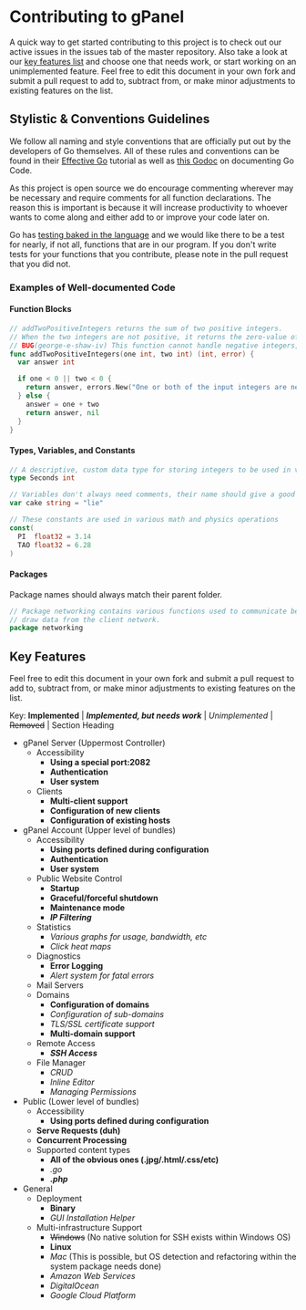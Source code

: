 # Contributing to gPanel

A quick way to get started contributing to this project is to check out our active issues in the issues tab of the master repository. Also take a look at our [key features list](#features_list_anchor) and choose one that needs work, or start working on an unimplemented feature. Feel free to edit this document in your own fork and submit a pull request to add to, subtract from, or make minor adjustments to existing features on the list.

## Stylistic & Conventions Guidelines

We follow all naming and style conventions that are officially put out by the developers of Go themselves. All of these rules and conventions can be found in their [Effective Go](https://golang.org/doc/effective_go.html) tutorial as well as [this Godoc](https://blog.golang.org/godoc-documenting-go-code) on documenting Go Code.

As this project is open source we do encourage commenting wherever may be necessary and require comments for all function declarations. The reason this is important is because it will increase productivity to whoever wants to come along and either add to or improve your code later on.

Go has [testing baked in the language](https://golang.org/pkg/testing/) and we would like there to be a test for nearly, if not all, functions that are in our program. If you don't write tests for your functions that you contribute, please note in the pull request that you did not.

### Examples of Well-documented Code

#### Function Blocks

```go
// addTwoPositiveIntegers returns the sum of two positive integers.
// When the two integers are not positive, it returns the zero-value of an integer and an error.
// BUG(george-e-shaw-iv) This function cannot handle negative integers, this needs addressed
func addTwoPositiveIntegers(one int, two int) (int, error) {
  var answer int

  if one < 0 || two < 0 {
    return answer, errors.New("One or both of the input integers are negative")
  } else {
    answer = one + two
    return answer, nil
  }
}
```

#### Types, Variables, and Constants

```go
// A descriptive, custom data type for storing integers to be used in various time operations.
type Seconds int

// Variables don't always need comments, their name should give a good enough hint to what it does.
var cake string = "lie"

// These constants are used in various math and physics operations
const(
  PI  float32 = 3.14
  TAO float32 = 6.28
)
```

#### Packages

Package names should always match their parent folder.

```go
// Package networking contains various functions used to communicate between networks and
// draw data from the client network.
package networking
```

## <a name="features_list_anchor"></a>Key Features

Feel free to edit this document in your own fork and submit a pull request to add to, subtract from, or make minor adjustments to existing features on the list.

Key: __Implemented__ | __*Implemented, but needs work*__ | *Unimplemented* | ~~Removed~~ | Section Heading

* gPanel Server (Uppermost Controller)
  * Accessibility
    * __Using a special port:2082__
    * __Authentication__
    * __User system__
  * Clients
    * __Multi-client support__
    * __Configuration of new clients__
    * __Configuration of existing hosts__
* gPanel Account (Upper level of bundles)
  * Accessibility
    * __Using ports defined during configuration__
    * __Authentication__
    * __User system__
  * Public Website Control
    * __Startup__
    * __Graceful/forceful shutdown__
    * __Maintenance mode__
    * __*IP Filtering*__
  * Statistics
    * *Various graphs for usage, bandwidth, etc*
    * *Click heat maps*
  * Diagnostics
    * __Error Logging__
    * *Alert system for fatal errors*
  * Mail Servers
  * Domains
    * __Configuration of domains__
    * *Configuration of sub-domains*
    * *TLS/SSL certificate support*
    * __Multi-domain support__
  * Remote Access
    * __*SSH Access*__
  * File Manager
    * *CRUD*
    * *Inline Editor*
    * *Managing Permissions*
* Public (Lower level of bundles)
  * Accessibility
    * __Using ports defined during configuration__
  * __Serve Requests (duh)__
  * __Concurrent Processing__
  * Supported content types
    * __All of the obvious ones (.jpg/.html/.css/etc)__
    * *.go*
    * __*.php*__
* General
  * Deployment
    * __Binary__
    * *GUI Installation Helper*
  * Multi-infrastructure Support
    * ~~Windows~~ (No native solution for SSH exists within Windows OS)
    * __Linux__
    * *Mac* (This is possible, but OS detection and refactoring within the system package needs done)
    * *Amazon Web Services*
    * *DigitalOcean*
    * *Google Cloud Platform*

